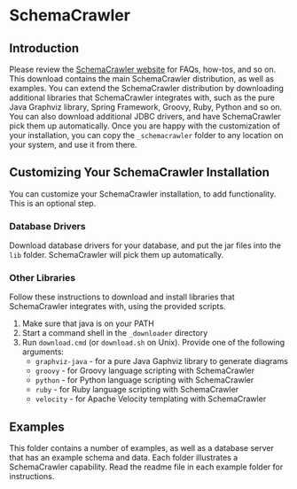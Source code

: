 # SchemaCrawler

## Introduction

Please review the [SchemaCrawler website](https://www.schemacrawler.com/) for FAQs, how-tos, and so on. 
This download contains the main SchemaCrawler distribution, as well as examples. You can extend the 
SchemaCrawler distribution by downloading additional libraries that SchemaCrawler integrates with, such 
as the pure Java Graphviz library, Spring Framework, Groovy, Ruby, Python and so on. You can also 
download additional JDBC drivers, and have SchemaCrawler pick them up automatically. Once you are happy 
with the customization of your installation, you can copy the `_schemacrawler` folder to any location 
on your system, and use it from there.

## Customizing Your SchemaCrawler Installation

You can customize your SchemaCrawler installation, to add functionality. This is an optional step.

### Database Drivers

Download database drivers for your database, and put the jar files into the `lib` folder. SchemaCrawler 
will pick them up automatically.

### Other Libraries

Follow these instructions to download and install libraries that SchemaCrawler integrates with, using 
the provided scripts.

1. Make sure that java is on your PATH
2. Start a command shell in the `_downloader` directory 
3. Run `download.cmd` (or `download.sh` on Unix). 
   Provide one of the following arguments:    
    - `graphviz-java` - for a pure Java Gaphviz library to generate diagrams
    - `groovy` - for Groovy language scripting with SchemaCrawler
    - `python` - for Python language scripting with SchemaCrawler
    - `ruby` - for Ruby language scripting with SchemaCrawler
    - `velocity` - for Apache Velocity templating with SchemaCrawler

## Examples

This folder contains a number of examples, as well as a database server that has an example schema and 
data. Each folder illustrates a SchemaCrawler capability. Read the readme file in each example folder 
for instructions.
